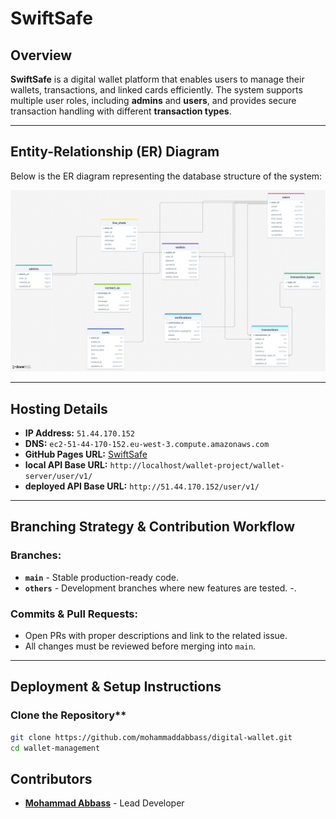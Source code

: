 # SwiftSafe

## Overview

**SwiftSafe** is a digital wallet platform that enables users to manage their wallets, transactions, and linked cards efficiently. The system supports multiple user roles, including **admins** and **users**, and provides secure transaction handling with different **transaction types**.

---

## Entity-Relationship (ER) Diagram

Below is the ER diagram representing the database structure of the system:

![ER Diagram](https://github.com/mohammaddabbass/digital-wallet/blob/8c62860794be9d41448bb84eaa7f400f967e4e38/wallet-client/public/images/drawSQL-image-export-2025-03-05.png)

---

## Hosting Details

- **IP Address:** `51.44.170.152`
- **DNS:** `ec2-51-44-170-152.eu-west-3.compute.amazonaws.com`
- **GitHub Pages URL:** [SwiftSafe](https://mohammaddabbass.github.io/digital-wallet/wallet-client/pages/main.html)
- **local API Base URL:** `http://localhost/wallet-project/wallet-server/user/v1/`
- **deployed API Base URL:** `http://51.44.170.152/user/v1/`

---



## Branching Strategy & Contribution Workflow

### Branches:

- **`main`** - Stable production-ready code.
- **`others`** - Development branches where new features are tested.
-.

### Commits & Pull Requests:

- Open PRs with proper descriptions and link to the related issue.
- All changes must be reviewed before merging into `main`.

---


## Deployment & Setup Instructions

### Clone the Repository**

```sh
git clone https://github.com/mohammaddabbass/digital-wallet.git
cd wallet-management
```



## Contributors

- **[Mohammad Abbass](https://github.com/mohammaddabbass)** - Lead Developer


